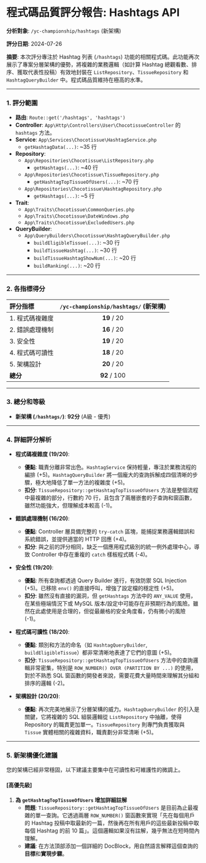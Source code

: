 # 程式碼品質評分報告: Hashtags API

**分析對象**: `/yc-championship/hashtags` (新架構)

**評分日期**: 2024-07-26

**摘要**: 本次評分專注於 Hashtag 列表 (`/hashtags`) 功能的相關程式碼。此功能再次展示了專案分層架構的優勢，將複雜的業務邏輯（如計算 Hashtag 總觀看數、排序、獲取代表性投稿）有效地封裝在 `ListRepository`、`TissueRepository` 和 `HashtagQueryBuilder` 中。程式碼品質維持在極高的水準。

---

### 1. 評分範圍

*   **路由**: `Route::get('/hashtags', 'hashtags')`
*   **Controller**: `App\Http\Controllers\User\ChocotissueController` 的 `hashtags` 方法。
*   **Service**: `App\Services\Chocotissue\HashtagService.php`
    *   `getHashtagData(...)`: ~35 行
*   **Repository**:
    *   `App\Repositories\Chocotissue\ListRepository.php`
        *   `getHashtags(...)`: ~40 行
    *   `App\Repositories\Chocotissue\TissueRepository.php`
        *   `getHashtagTopTissueOfUsers(...)`: ~70 行
    *   `App\Repositories\Chocotissue\HashtagRepository.php`
        *   `getHashtags(...)`: ~5 行
*   **Trait**:
    *   `App\Traits\Chocotissue\CommonQueries.php`
    *   `App\Traits\Chocotissue\DateWindows.php`
    *   `App\Traits\Chocotissue\ExcludedUsers.php`
*   **QueryBuilder**:
    *   `App\QueryBuilders\Chocotissue\HashtagQueryBuilder.php`
        *   `buildEligibleTissue(...)`: ~30 行
        *   `buildTissueHashtag(...)`: ~30 行
        *   `buildTissueHashtagShowNum(...)`: ~20 行
        *   `buildRanking(...)`: ~20 行

---

### 2. 各指標得分

| 評分指標 | `/yc-championship/hashtags/` (新架構) |
| :--- | :---: |
| 1. 程式碼複雜度 | **19** / 20 |
| 2. 錯誤處理機制 | **16** / 20 |
| 3. 安全性 | **19** / 20 |
| 4. 程式碼可讀性 | **18** / 20 |
| 5. 架構設計 | **20** / 20 |
| **總分** | **92** / 100 |

---

### 3. 總分和等級

*   **新架構 (`/hashtags/`)**: **92分** (A級 - 優秀)

---

### 4. 詳細評分解析

*   **程式碼複雜度 (19/20)**:
    *   **優點**: 職責分離非常出色。`HashtagService` 保持輕量，專注於業務流程的編排 (+5)。`HashtagQueryBuilder` 將一個龐大的查詢拆解成四個清晰的步驟，極大地降低了單一方法的複雜度 (+5)。
    *   **扣分**: `TissueRepository::getHashtagTopTissueOfUsers` 方法是整個流程中最複雜的部分，行數約 70 行，且包含了兩層嵌套的子查詢和窗函數，雖然功能強大，但理解成本較高 (-1)。

*   **錯誤處理機制 (16/20)**:
    *   **優點**: Controller 層具備完整的 `try-catch` 區塊，能捕捉業務邏輯錯誤和系統錯誤，並提供適當的 HTTP 回應 (+4)。
    *   **扣分**: 與之前的評分相同，缺乏一個應用程式級別的統一例外處理中心，導致 Controller 中存在重複的 `catch` 樣板程式碼 (-4)。

*   **安全性 (19/20)**:
    *   **優點**: 所有查詢都透過 Query Builder 進行，有效防禦 SQL Injection (+5)。已移除 `env()` 的直接呼叫，增強了設定檔的穩定性 (+5)。
    *   **扣分**: 雖然沒有直接的漏洞，但 `getHashtags` 方法中的 `ANY_VALUE` 使用，在某些極端情況下或 MySQL 版本/設定中可能存在非預期行為的風險。雖然在此處使用是合理的，但從最嚴格的安全角度看，仍有微小的風險 (-1)。

*   **程式碼可讀性 (18/20)**:
    *   **優點**: 類別和方法的命名（如 `HashtagQueryBuilder`, `buildEligibleTissue`）都非常清晰地表達了它們的意圖 (+5)。
    *   **扣分**: `TissueRepository::getHashtagTopTissueOfUsers` 方法中的查詢邏輯非常密集，特別是 `ROW_NUMBER() OVER (PARTITION BY ...)` 的使用，對於不熟悉 SQL 窗函數的開發者來說，需要花費大量時間來理解其分組和排序的邏輯 (-2)。

*   **架構設計 (20/20)**:
    *   **優點**: 再次完美地展示了分層架構的威力。`HashtagQueryBuilder` 的引入是關鍵，它將複雜的 SQL 組裝邏輯從 `ListRepository` 中抽離，使得 Repository 的職責更加單一。`TissueRepository` 則專門負責獲取與 `Tissue` 實體相關的複雜資料，職責劃分非常清晰 (+5)。

---

### 5. 新架構優化建議

您的架構已經非常穩固，以下建議主要集中在可讀性和可維護性的微調上。

#### [高優先級]

1.  **為 `getHashtagTopTissueOfUsers` 增加詳細註解**
    *   **問題**: `TissueRepository::getHashtagTopTissueOfUsers` 是目前為止最複雜的單一查詢。它透過兩層 `ROW_NUMBER()` 窗函數來實現「先在每個用戶的 Hashtag 投稿中取最新的一篇，然後再在所有用戶的這些最新投稿中取每個 Hashtag 的前 10 篇」。這個邏輯如果沒有註解，幾乎無法在短時間內理解。
    *   **建議**: 在方法頂部添加一個詳細的 DocBlock，用自然語言解釋這個查詢的**目標**和**實現步驟**。

    
